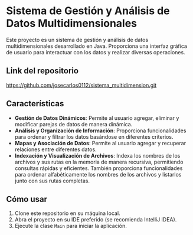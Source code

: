 # Sistema de Gestión y Análisis de Datos Multidimensionales

Este proyecto es un sistema de gestión y análisis de datos multidimensionales desarrollado en Java. Proporciona una interfaz gráfica de usuario para interactuar con los datos y realizar diversas operaciones.

## Link del repositorio

https://github.com/josecarlos0112/sistema_multidimension.git

## Características

- **Gestión de Datos Dinámicos**: Permite al usuario agregar, eliminar y modificar parejas de datos de manera dinámica.
- **Análisis y Organización de Información**: Proporciona funcionalidades para ordenar y filtrar los datos basándose en diferentes criterios.
- **Mapas y Asociación de Datos**: Permite al usuario agregar y recuperar relaciones entre diferentes datos.
- **Indexación y Visualización de Archivos**: Indexa los nombres de los archivos y sus rutas en la memoria de manera recursiva, permitiendo consultas rápidas y eficientes. También proporciona funcionalidades para ordenar alfabéticamente los nombres de los archivos y listarlos junto con sus rutas completas.

## Cómo usar

1. Clone este repositorio en su máquina local.
2. Abra el proyecto en su IDE preferido (se recomienda IntelliJ IDEA).
3. Ejecute la clase `Main` para iniciar la aplicación.
